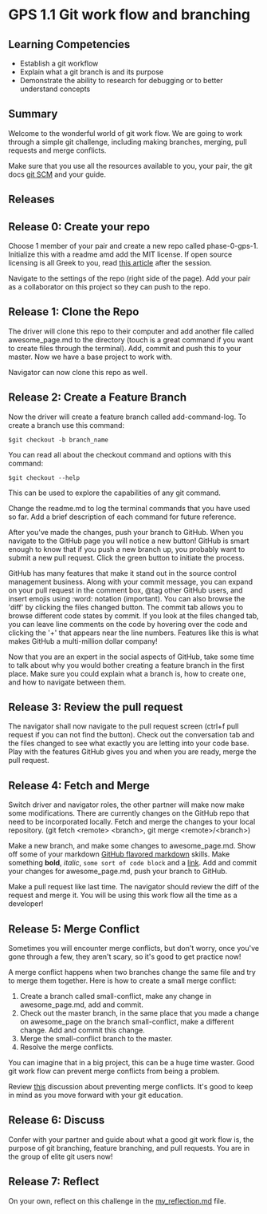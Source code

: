 # GPS 1.1 Git work flow and branching

## Learning Competencies
- Establish a git workflow
- Explain what a git branch is and its purpose
- Demonstrate the ability to research for debugging or to better understand concepts


## Summary

Welcome to the wonderful world of git work flow. We are going to work through a simple git challenge, including making branches, merging, pull requests and merge conflicts.

Make sure that you use all the resources available to you, your pair, the git docs [git SCM](http://git-scm.com/documentation) and your guide.

## Releases

## Release 0: Create your repo

Choose 1 member of your pair and create a new repo called phase-0-gps-1. Initialize this with a readme amd add the MIT license. If open source licensing is all Greek to you, read [this article](http://choosealicense.com/) after the session.

Navigate to the settings of the repo (right side of the page). Add your pair as a collaborator on this project so they can push to the repo.

## Release 1: Clone the Repo

The driver will clone this repo to their computer and add another file called awesome_page.md to the directory (touch is a great command if you want to create files through the terminal). Add, commit and push this to your master. Now we have a base project to work with.

Navigator can now clone this repo as well.

## Release 2: Create a Feature Branch

Now the driver will create a feature branch called add-command-log. To create a branch use this command:

  `$git checkout -b branch_name`

You can read all about the checkout command and options with this command:

  `$git checkout --help`

This can be used to explore the capabilities of any git command.

Change the readme.md to log the terminal commands that you have used so far. Add a brief description of each command for future reference.

After you've made the changes, push your branch to GitHub. When you navigate to the GitHub page you will notice a new button! GitHub is smart enough to know that if you push a new branch up, you probably want to submit a new pull request. Click the green button to initiate the process.

GitHub has many features that make it stand out in the source control management business. Along with your commit message, you can expand on your pull request in the comment box, @tag other GitHub users, and insert emojis using :word: notation (important). You can also browse the 'diff' by clicking the files changed button. The commit tab allows you to browse different code states by commit. If you look at the files changed tab, you can leave line comments on the code by hovering over the code and clicking the '+' that appears near the line numbers. Features like this is what makes GitHub a multi-million dollar company!

Now that you are an expert in the social aspects of GitHub, take some time to talk about why you would bother creating a feature branch in the first place. Make sure you could explain what a branch is, how to create one, and how to navigate between them.

## Release 3: Review the pull request

The navigator shall now navigate to the pull request screen (ctrl+f pull request if you can not find the button). Check out the conversation tab and the files changed to see what exactly you are letting into your code base. Play with the features GitHub gives you and when you are ready, merge the pull request.

## Release 4: Fetch and Merge

Switch driver and navigator roles, the other partner will make now make some modifications. There are currently changes on the GitHub repo that need to be incorporated locally. Fetch and merge the changes to your local repository. (git fetch \<remote\> \<branch\>, git merge \<remote\>/\<branch\>)

Make a new branch, and make some changes to awesome_page.md. Show off some of your markdown [ GitHub flavored markdown](https://help.github.com/articles/github-flavored-markdown/) skills. Make something **bold**, *italic*, `some sort of code block` and a [link](http://daringfireball.net/projects/markdown/syntax). Add and commit your changes for awesome_page.md, push your branch to GitHub.

Make a pull request like last time. The navigator should review the diff of the request and merge it. You will be using this work flow all the time as a developer!

## Release 5: Merge Conflict
Sometimes you will encounter merge conflicts, but don't worry, once you've gone through a few, they aren't scary, so it's good to get practice now!

A merge conflict happens when two branches change the same file and try to merge them together. Here is how to create a small merge conflict:

1. Create a branch called small-conflict, make any change in awesome_page.md, add and commit.
2. Check out the master branch, in the same place that you made a change on awesome_page on the branch small-conflict, make a different change. Add and commit this change.
3. Merge the small-conflict branch to the master.
4. Resolve the merge conflicts.

You can imagine that in a big project, this can be a huge time waster. Good git work flow can prevent merge conflicts from being a problem.

Review [this](http://stackoverflow.com/questions/16490873/how-to-avoid-git-conflicts-in-a-team) discussion about preventing merge conflicts. It's good to keep in mind as you move forward with your git education.

## Release 6: Discuss

Confer with your partner and guide about what a good git work flow is, the purpose of git branching, feature branching, and pull requests. You are in the group of elite git users now!

## Release 7: Reflect
On your own, reflect on this challenge in the [my_reflection.md](my_reflection.md) file.
